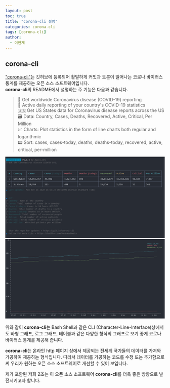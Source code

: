 ```yaml
---
layout: post
toc: true
title: "corona-cli 설명"
categories: corona-cli
tags: [corona-cli]
author:
  - 이현재
---
```


## corona-cli

["corona-cli"](https://github.com/ahmadawais/corona-cli)는 깃허브에 등록되어 활발하게 커밋과 토론이 일어나는 코로나 바이러스 통계를 제공하는 오픈 소스 소프트웨어입니다.  
**corona-cli**의 README에서 설명하는 주 기능은 다음과 같습니다.

>🚀 Get worldwide Coronavirus disease (COVID-19) reporting  
>🤯 Active daily reporting of your country's COVID-19 statistics  
>🇺🇸 Get US States data for Coronavirus disease reports across the US  
>🗃️ Data: Country, Cases, Deaths, Recovered, Active, Critical, Per Million  
>📈 Charts: Plot statistics in the form of line charts both regular and logarithmic  
>📟 Sort: cases, cases-today, deaths, deaths-today, recovered, active, critical, per-million  

![corona-cli-ex1.png](/img/2020-11-16-corona-cli-intro/corona-cli-ex1.png)
 <br>
![corona-cli-ex2.png](/img/2020-11-16-corona-cli-intro/corona-cli-ex2.png)

위와 같이 **corona-cli**는 Bash Shell과 같은 CLI (Character-Line-Interface)상에서도 바형 그래프, 로그 그래프, 테이블과 같은 다양한 형식의 그래프로 보기 좋게 코로나 바이러스 통계를 제공해 줍니다.  

**corona-cli**는 온라인 http 페이지 상에서 제공되는 전세계 국가들의 데이터를 가져와 가공하여 제공하는 형식입니다. 따라서 데이터를 가공하는 코드를 수정 또는 추가함으로써 우리가 원하는 오픈 소스 소프트웨어로 개선할 수 있어 보입니다.  

제가 포함된 저희 2조는 이 오픈 소스 소프트웨어 **corona-cli**를 더욱 좋은 방향으로 발전시키고자 합니다.
